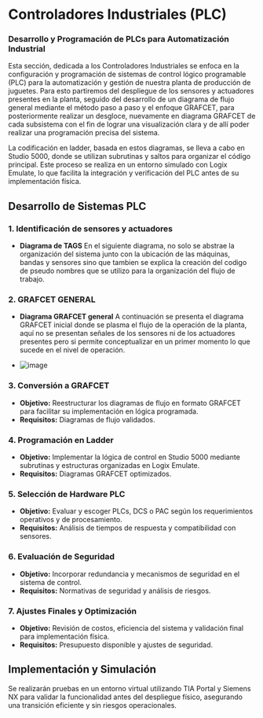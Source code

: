 # Controladores Industriales (PLC)

### Desarrollo y Programación de PLCs para Automatización Industrial

Esta sección, dedicada a los Controladores Industriales se enfoca en la configuración y programación de sistemas de control lógico programable (PLC) para la automatización y gestión de nuestra planta de producción de juguetes. Para esto partiremos del despliegue de los sensores y actuadores presentes en la planta, seguido del desarrollo de un diagrama de flujo general mediante el método paso a paso y el enfoque GRAFCET, para posteriormente realizar un desgloce, nuevamente en diagrama GRAFCET de cada subsistema con el fin de lograr una visualización clara y de allí poder realizar una programación precisa del sistema.

La codificación en ladder, basada en estos diagramas, se lleva a cabo en Studio 5000, donde se utilizan subrutinas y saltos para organizar el código principal. Este proceso se realiza en un entorno simulado con Logix Emulate, lo que facilita la integración y verificación del PLC antes de su implementación física. 

## Desarrollo de Sistemas PLC

### 1. Identificación de sensores y actuadores
- **Diagrama de TAGS** En el siguiente diagrama, no solo se abstrae la organización del sistema junto con la ubicación de las máquinas, bandas y sensores sino que tambien se explica la creación del codigo de pseudo nombres que se utilizo para la organización del flujo de trabajo.

### 2. GRAFCET GENERAL
- **Diagrama GRAFCET general** A continuación se presenta el diagrama GRAFCET inicial donde se plasma el flujo de la operación de la planta, aquí no se presentan señales de los sensores ni de los actuadores presentes pero si permite conceptualizar en un primer momento lo que sucede en el nivel de operación.

- ![image](https://github.com/user-attachments/assets/16210334-d53b-4ea7-ae6d-3a9eb4b8931f)


### 3. Conversión a GRAFCET
- **Objetivo:** Reestructurar los diagramas de flujo en formato GRAFCET para facilitar su implementación en lógica programada.
- **Requisitos:** Diagramas de flujo validados.

### 4. Programación en Ladder
- **Objetivo:** Implementar la lógica de control en Studio 5000 mediante subrutinas y estructuras organizadas en Logix Emulate.
- **Requisitos:** Diagramas GRAFCET optimizados.

### 5. Selección de Hardware PLC
- **Objetivo:** Evaluar y escoger PLCs, DCS o PAC según los requerimientos operativos y de procesamiento.
- **Requisitos:** Análisis de tiempos de respuesta y compatibilidad con sensores.

### 6. Evaluación de Seguridad
- **Objetivo:** Incorporar redundancia y mecanismos de seguridad en el sistema de control.
- **Requisitos:** Normativas de seguridad y análisis de riesgos.

### 7. Ajustes Finales y Optimización
- **Objetivo:** Revisión de costos, eficiencia del sistema y validación final para implementación física.
- **Requisitos:** Presupuesto disponible y ajustes de seguridad.

## Implementación y Simulación
Se realizarán pruebas en un entorno virtual utilizando TIA Portal y Siemens NX para validar la funcionalidad antes del despliegue físico, asegurando una transición eficiente y sin riesgos operacionales.
